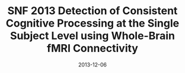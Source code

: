 ---
title: "SNF 2013 Detection of Consistent Cognitive Processing at the Single Subject Level using Whole-Brain fMRI Connectivity"
project_id: 
date: 2013-12-06
conference_id: ""
presenters:
   - javier_gonzalez-castillo
summary: "<p>SFN 2013, San Diego</p>"
file: /assets/presentations/SFN_2013_POSTER_679-22_Nov12_COGSTATES_v01_small.pdf
filename: SFN_2013_POSTER_679-22_Nov12_COGSTATES_v01_small.pdf
layout: presentation
---